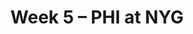 ---
layout: game
title: Week 5 – PHI at NYG
season: 2013
game_id: 2013_05_PHI_NYG
away_team: PHI
home_team: NYG
---